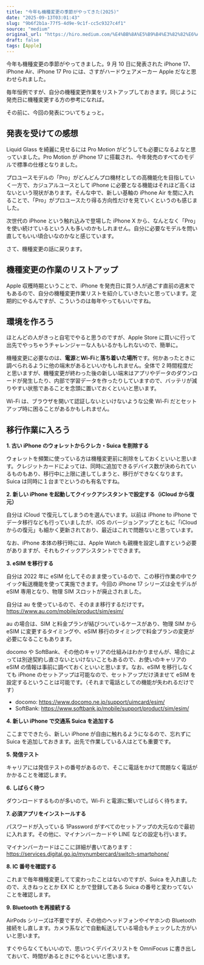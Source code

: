 ```yaml
---
title: "今年も機種変更の季節がやってきた(2025)"
date: "2025-09-13T03:01:43"
slug: "9b6f2b1a-77f5-4d9e-9c1f-cc5c9327c4f1"
source: "medium"
original_url: "https://hiro.medium.com/%E4%BB%8A%E5%B9%B4%E3%82%82%E6%A9%9F%E7%A8%AE%E5%A4%89%E6%9B%B4%E3%81%AE%E5%AD%A3%E7%AF%80%E3%81%8B%E3%82%99%E3%82%84%E3%81%A3%E3%81%A6%E3%81%8D%E3%81%9F-2025-3e02bb88ba6c?source=rss-21bfda6f823e------2"
draft: false
tags: [Apple]
---
```


今年も機種変更の季節がやってきました。9 月 10 日に発表された iPhone 17、iPhone Air、iPhone 17 Pro には、さすがハードウェアメーカー Apple だなと思わせられました。

毎年恒例ですが、自分の機種変更作業をリストアップしておきます。同じように発売日に機種変更する方の参考になれば。

その前に、今回の発表についてちょっと。

## 発表を受けての感想

Liquid Glass を綺麗に見せるには Pro Motion がどうしても必要になるよなと思っていました。Pro Motion が iPhone 17 に搭載され、今年発売のすべてのモデルで標準の仕様となりました。

プロユースモデルの「Pro」がどんどんプロ機材としての高機能化を目指していく一方で、カジュアルユースとして iPhone に必要となる機能はそれほど高くはないという現状があります。そんな中で、新しい基軸の iPhone Air を間に入れることで、「Pro」がプロユースたり得る方向性だけを見ていくというのも感じました。

次世代の iPhone という触れ込みで登場した iPhone X から、なんとなく「Pro」を使い続けているという人も多いのかもしれません。自分に必要なモデルを問い直してもいい頃合いなのかなと感じています。

さて、機種変更の話に戻ります。

## 機種変更の作業のリストアップ

Apple 収穫時期ということで、iPhone を発売日に買う人が過ごす直前の週末でもあるので、自分の機種変更作業リストを紹介していきたいと思っています。定期的にやるんですが、こういうのは毎年やってもいいですね。

## 環境を作ろう

ほとんどの人がきっと自宅でやると思うのですが、Apple Store に買いに行って出先でやっちゃうチャレンジャーな人もいるかもしれないので、簡単に。

機種変更に必要なのは、**電源**と**Wi-Fi**と**落ち着いた場所**です。何かあったときに調べられるように他の端末があるといいかもしれません。全体で 2 時間程度だと思いますが、機種変更が終わった後の新しい端末はアプリやデータのダウンロードが発生したり、内部で学習データを作ったりしていますので、バッテリが減りやすい状態であることを念頭に置いておくといいと思います。

Wi-Fi は、ブラウザを開いて認証しないといけないような公衆 Wi-Fi だとセットアップ時に困ることがあるかもしれません。

## 移行作業に入ろう

**1. 古い iPhone のウォレットからクレカ・Suica を削除する**

ウォレットを頻繁に使っている方は機種変更前に削除をしておくといいと思います。クレジットカードによっては、同時に追加できるデバイス数が決められているものもあり、移行中に上限に達してしまうと、移行ができなくなります。Suica は同時に１台までというのも有名ですね。

**2. 新しい iPhone を起動してクイックアシスタントで設定する（iCloud から復元）**

自分は iCloud で復元してしまうのを選んでいます。以前は iPhone to iPhone でデータ移行なども行っていましたが、iOS のバージョンアップとともに「iCloud からの復元」も細かく更新されており、最近はこれで問題ないと思っています。

なお、iPhone 本体の移行時には、Apple Watch も親機を設定し直すという必要がありますが、それもクイックアシスタントでできます。

**3. eSIM を移行する**

自分は 2022 年に eSIM 化してそのまま使っているので、この移行作業の中でクイック転送機能を使って実施できます。今回の iPhone 17 シリーズは全モデルが eSIM 専用となり、物理 SIM スロットが廃止されました。

自分は au を使っているので、そのまま移行するだけです。 <https://www.au.com/mobile/product/sim/esim/>

au の場合は、SIM と料金プランが結びついているケースがあり、物理 SIM から eSIM に変更するタイミングや、eSIM 移行のタイミングで料金プランの変更が必要になることもあります。

docomo や SoftBank、その他のキャリアの仕組みはわかりませんが、場合によっては別途契約し直さないといけないこともあるので、お使いのキャリアの eSIM の情報は事前に調べておくといいと思います。なお、eSIM を移行しなくても iPhone のセットアップは可能なので、セットアップだけ済ませて eSIM を設定するということは可能です。（それまで電話としての機能が失われるだけです）

- docomo: <https://www.docomo.ne.jp/support/uimcard/esim/>
- SoftBank: <https://www.softbank.jp/mobile/support/product/sim/esim/>

**4. 新しい iPhone で交通系 Suica を追加する**

ここまでできたら、新しい iPhone が自由に触れるようになるので、忘れずに Suica を追加しておきます。出先で作業している人はとても重要です。

**5. 発信テスト**

キャリアには発信テストの番号があるので、そこに電話をかけて問題なく電話がかかることを確認します。

**6. しばらく待つ**

ダウンロードするものが多いので。Wi-Fi と電源に繋いでしばらく待ちます。

**7. 必須アプリをインストールする**

パスワードが入っている 1Password がすべてのセットアップの大元なので最初に入れます。その他に、マイナンバーカードや LINE などの設定も行います。

マイナンバーカードはここに詳細が書いてあります：<https://services.digital.go.jp/mynumbercard/switch-smartphone/>

**8. IC 番号を確認する**

これまで毎年機種変更してて変わったことはないのですが、Suica を入れ直したので、えきねっととか EX IC とかで登録してある Suica の番号と変わってないことを確認します。

**9. Bluetooth を再接続する**

AirPods シリーズは不要ですが、その他のヘッドフォンやイヤホンの Bluetooth 接続をし直します。カメラ系などで自動転送している場合もチェックした方がいいと思います。

すぐやらなくてもいいので、思いつくデバイスリストを OmniFocus に書き出しておいて、時間があるときにやるといいと思います。
